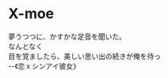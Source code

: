# X-moe
夢うつつに、かすかな足音を聞いた。  
なんとなく  
目を覚ましたら、美しい思い出の続きが俺を待っ  
                             --《恋ｘシンアイ彼女》
